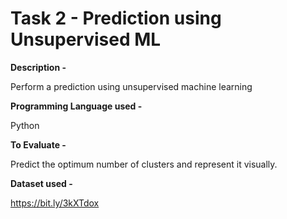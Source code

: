 # Task 2 - Prediction using Unsupervised ML

**Description -**

Perform a prediction using unsupervised machine learning

**Programming Language used -**

Python

**To Evaluate -**

Predict the optimum number of clusters and represent it visually. 

**Dataset used -**

https://bit.ly/3kXTdox
